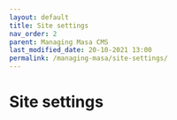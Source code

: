 ```yaml
---
layout: default
title: Site settings
nav_order: 2
parent: Managing Masa CMS
last_modified_date: 20-10-2021 13:00
permalink: /managing-masa/site-settings/
---
```


# Site settings